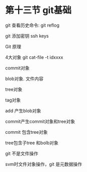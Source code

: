 # 第十三节 git基础



git 查看历史命令: git reflog

git 添加密钥 ssh keys

Git 原理

4大对象 git cat-file -t idxxxx

commit对象

blob对象.  文件内容

tree对象

tag对象





add 产生blob对象

commit产生commit对象和tree对象



commit 包含tree对象

tree包含子tree 和bolb对象



git 不是文件操作





svm时文件对象操作，git 是元数据操作 

